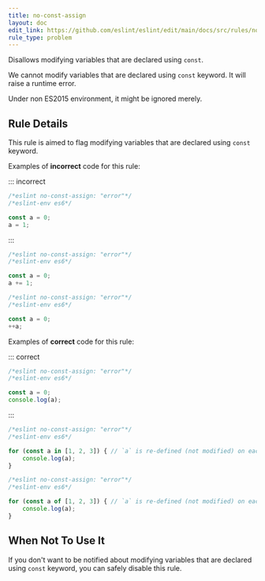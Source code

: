 ```yaml
---
title: no-const-assign
layout: doc
edit_link: https://github.com/eslint/eslint/edit/main/docs/src/rules/no-const-assign.md
rule_type: problem
---
```




Disallows modifying variables that are declared using `const`.

We cannot modify variables that are declared using `const` keyword.
It will raise a runtime error.

Under non ES2015 environment, it might be ignored merely.

## Rule Details

This rule is aimed to flag modifying variables that are declared using `const` keyword.

Examples of **incorrect** code for this rule:

::: incorrect

```js
/*eslint no-const-assign: "error"*/
/*eslint-env es6*/

const a = 0;
a = 1;
```

:::

```js
/*eslint no-const-assign: "error"*/
/*eslint-env es6*/

const a = 0;
a += 1;
```

```js
/*eslint no-const-assign: "error"*/
/*eslint-env es6*/

const a = 0;
++a;
```

Examples of **correct** code for this rule:

::: correct

```js
/*eslint no-const-assign: "error"*/
/*eslint-env es6*/

const a = 0;
console.log(a);
```

:::

```js
/*eslint no-const-assign: "error"*/
/*eslint-env es6*/

for (const a in [1, 2, 3]) { // `a` is re-defined (not modified) on each loop step.
    console.log(a);
}
```

```js
/*eslint no-const-assign: "error"*/
/*eslint-env es6*/

for (const a of [1, 2, 3]) { // `a` is re-defined (not modified) on each loop step.
    console.log(a);
}
```

## When Not To Use It

If you don't want to be notified about modifying variables that are declared using `const` keyword, you can safely disable this rule.
